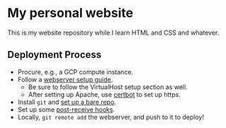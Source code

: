 # My personal website

This is my website repository while I learn HTML and CSS and whatever.

## Deployment Process

*   Procure, e.g., a GCP compute instance.
*   Follow a [webserver setup guide](https://www.digitalocean.com/community/tutorials/how-to-install-the-apache-web-server-on-centos-7).
    *   Be sure to follow the VirtualHost setup section as well.
    *   After setting up Apache, use [certbot](https://certbot.eff.org/)
        to set up https.
*   Install `git` and [set up a bare repo](https://git-scm.com/book/en/v2/Git-on-the-Server-Getting-Git-on-a-Server).
*   Set up some [post-receive hooks](https://www.digitalocean.com/community/tutorials/how-to-use-git-hooks-to-automate-development-and-deployment-tasks).
*   Locally, `git remote add` the webserver, and push to it to deploy!
